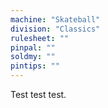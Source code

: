 ```yaml
---
machine: "Skateball"
division: "Classics"
rulesheet: ""
pinpal: ""
soldmy: ""
pintips: ""
---
```


Test test test.